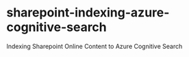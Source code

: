 # sharepoint-indexing-azure-cognitive-search
Indexing Sharepoint Online Content to Azure Cognitive Search
